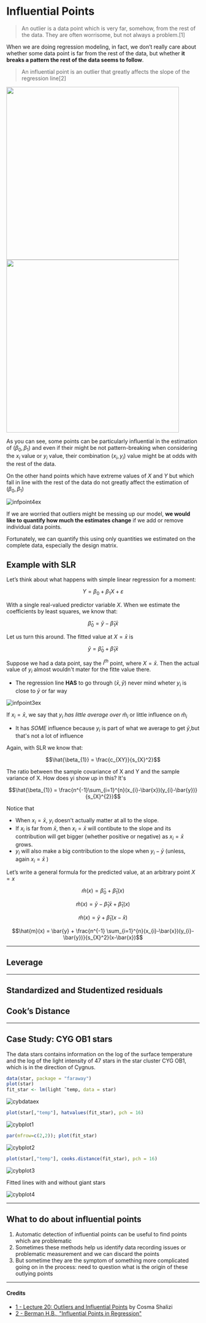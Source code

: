 # Influential Points
> An outlier is a data point which is very far, somehow, from the rest of the data. They are often worrisome, but not always a problem.[1]

When we are doing regression modeling, in fact, we don’t really care about whether some data point is far from the rest of the data, but whether **it breaks a pattern the rest of the data seems to follow**.

> An influential point is an outlier that greatly affects the slope of the regression line[2]

<p float="center">
  <img src="https://github.com/PayThePizzo/Predictive-Analysis-Notes/blob/main/resources/infpoint1ex.png" width="450" />
  <img src="https://github.com/PayThePizzo/Predictive-Analysis-Notes/blob/main/resources/infpoint2ex.png" width="450" /> 
</p>

As you can see, some points can be particularly influential in the estimation of $(\beta_{0}, \beta_{1})$ and even if their might be not pattern-breaking when considering the $x_{i}$ value or $y_{i}$ value, their combination $(x_{i}, y_{i})$ value might be at odds with the rest of the data.

On the other hand points which have extreme values of $X$ and $Y$ but which fall in line with the rest of the data do not greatly affect the estimation of $(\beta_{0}, \beta_{1})$

![infpoint4ex](https://github.com/PayThePizzo/Predictive-Analysis-Notes/blob/main/resources/infpoint4ex.png?raw=TRUE)

If we are worried that outliers might be messing up our model, **we would like to quantify how much the estimates change** if we add or remove individual data points. 

Fortunately, we can quantify this using only quantities we estimated on the complete data, especially the design matrix.

## Example with SLR
Let’s think about what happens with simple linear regression for a moment:

$$Y = \beta_{0} + \beta_{1}X + \varepsilon$$

With a single real-valued predictor variable $X$. When we estimate the coefficients by least squares, we know that:

$$\hat{\beta}_{0} = \bar{y} - \hat{\beta}_{1}\bar{x}$$

Let us turn this around. The fitted value at $X = \bar{x}$ is 

$$\bar{y} = \hat{\beta}_{0} + \hat{\beta}_{1}\bar{x}$$

Suppose we had a data point, say the $i^{th}$ point, where $X = \bar{x}$. Then the actual
value of $y_{i}$ almost wouldn't mater for the fitte value there.
* The regression line **HAS** to go through $(\bar{x},\bar{y})$ never mind wheter $y_{i}$ is close to $\bar{y}$ or far way

![infpoint3ex](https://github.com/PayThePizzo/Predictive-Analysis-Notes/blob/main/resources/infpoint3ex.png?raw=TRUE)

If $x_{i} = \bar{x}$, we say that $y_{i}$ *has little average over* $\hat{m}_{i}$ or little influence on $\hat{m}_{i}$
* It has *SOME* influence because $y_{i}$ is part of what we average to get $\bar{y}$,but that's not a lot of influence

Again, with SLR we know that:

$$\hat{\beta_{1}} = \frac{c_{XY}}{s_{X}^2}$$

The ratio between the sample covariance of X and Y and the sample variance of X. How does yi show up in this? It's

$$\hat{\beta_{1}} = \frac{n^{-1}\sum_{i=1}^{n}(x_{i}-\bar{x})(y_{i}-\bar{y})}{s_{X}^{2}}$$

Notice that 
* When $x_{i} = \bar{x}$, $y_{i}$ doesn't actually matter at all to the slope.
* If $x_{i}$ is far from $\bar{x}$, then $x_{i}=\bar{x}$ will contibute to the slope and its contribution will get bigger (whether positive or negative) as $x_{i}=\bar{x}$ grows.
* $y_{i}$ will also make a big contribution to the slope when $y_{i}-\bar{y}$ (unless, again $x_{i} = \bar{x}$ )

Let’s write a general formula for the predicted value, at an arbitrary point $X=x$

$$\hat{m}(x) = \hat{\beta}_{0} + \hat{\beta}_{1}(x)$$

$$\hat{m}(x) = \bar{y} - \hat{\beta}_{1}\bar{x} + \hat{\beta}_{1}(x)$$

$$\hat{m}(x) = \bar{y} + \hat{\beta}_{1}(x - \bar{x})$$

$$\hat{m}(x) = \bar{y} + \frac{n^{-1} \sum_{i=1}^{n}(x_{i}-\bar{x})(y_{i}-\bar{y})}{s_{X}^2}(x-\bar{x})$$


---
## Leverage


---
## Standardized and Studentized residuals



## Cook’s Distance

---

## Case Study: CYG OB1 stars
The data stars contains information on the log of the surface temperature and the log of the light intensity of 47 stars in the star cluster CYG OB1, which is in the direction of Cygnus.

```r
data(star, package = "faraway")
plot(star)
fit_star <- lm(light ̃ temp, data = star)
```

![cybdataex](https://github.com/PayThePizzo/Predictive-Analysis-Notes/blob/main/resources/cybdataex.png?raw=TRUE)

```r
plot(star[,"temp"], hatvalues(fit_star), pch = 16)
```

![cybplot1](https://github.com/PayThePizzo/Predictive-Analysis-Notes/blob/main/resources/cybplot1.png?raw=TRUE)

```r
par(mfrow=c(2,2)); plot(fit_star)
```

![cybplot2](https://github.com/PayThePizzo/Predictive-Analysis-Notes/blob/main/resources/cybplot2.png?raw=TRUE)

```r
plot(star[,"temp"], cooks.distance(fit_star), pch = 16)
```

![cybplot3](https://github.com/PayThePizzo/Predictive-Analysis-Notes/blob/main/resources/cybplot3.png?raw=TRUE)

Fitted lines with and without giant stars

![cybplot4](https://github.com/PayThePizzo/Predictive-Analysis-Notes/blob/main/resources/cybplot4.png?raw=TRUE)

---

## What to do about influential points
1. Automatic detection of influential points can be useful to find points which are problematic
2. Sometimes these methods help us identify data recording issues or problematic measurement and we can discard the points 
3. But sometime they are the symptom of something more complicated going on in the process: need to question what is the origin of these outlying points

---

#### Credits
* [1 - Lecture 20: Outliers and Influential Points](https://www.stat.cmu.edu/~cshalizi/mreg/15/) by Cosma Shalizi
* [2 - Berman H.B., "Influential Points in Regression"](https://stattrek.com/regression/influential-points#:~:text=An%20influential%20point%20is%20an,with%20and%20without%20the%20outlier.)